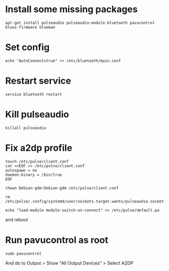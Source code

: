 # Install some missing packages
```
apt-get install pulseaudio pulseaudio-module-bluetooth pavucontrol bluez-firmware blueman
```

# Set config

```
echo "AutoConnect=true" >> /etc/bluetooth/main.conf
```

# Restart service

```service bluetooth restart```

# Kill pulseaudio

```killall pulseaudio```


# Fix a2dp profile

```
touch /etc/pulse/client.conf
cat <<EOF >> /etc/pulse/client.conf
autospawn = no
daemon-binary = /bin/true
EOF

chown Debian-gdm:Debian-gdm /etc/pulse/client.conf

rm /etc/pulse/.config/systemd/user/sockets.target.wants/pulseaudio.socket

echo "load-module module-switch-on-connect" >> /etc/pulse/default.pa
```

and reboot

# Run pavucontrol as root

```sudo pavucontrol```

And do to Output > Show "All Output Devices" > Select A2DP
